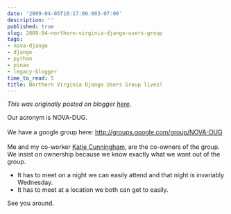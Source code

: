 ```yaml
---
date: '2009-04-05T10:17:00.003-07:00'
description: ''
published: true
slug: 2009-04-northern-virginia-django-users-group
tags:
- nova-django
- django
- python
- pinax
- legacy-blogger
time_to_read: 5
title: Northern Virginia Django Users Group lives!
---
```


*This was originally posted on blogger [here](https://pydanny.blogspot.com/2009/04/northern-virginia-django-users-group.html)*.

Our acronym is NOVA-DUG.<br /><br />We have a google group here: <a href="http://groups.google.com/group/NOVA-DUG">http://groups.google.com/group/NOVA-DUG</a><br /><br />Me and my co-worker <a href="http://elephantangelchild.blogspot.com/">Katie Cunningham</a>, are the co-owners of the group. We insist on ownership because we know exactly what we want out of the group.<br /><ul><li>It has to meet on a night we can easily attend and that night is invariably Wednesday.</li><li>It has to meet at a location we both can get to easily.</li></ul>See you around.